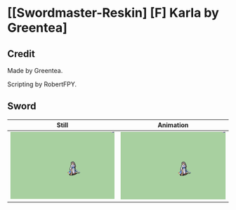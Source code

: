 # [\[Swordmaster-Reskin\] \[F\] Karla by Greentea]

## Credit

Made by Greentea.

Scripting by RobertFPY.
	
## Sword

| Still | Animation |
| :---: | :-------: |
| ![Sword still](./Sword_000.png) | ![Sword animation](./Sword.gif) |
